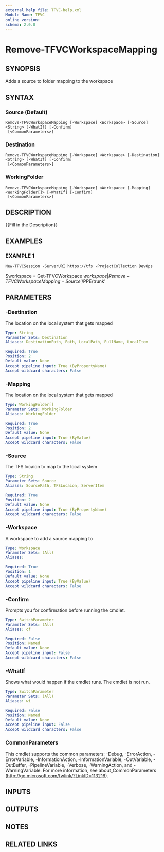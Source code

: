 ```yaml
---
external help file: TFVC-help.xml
Module Name: TFVC
online version:
schema: 2.0.0
---
```


# Remove-TFVCWorkspaceMapping

## SYNOPSIS
Adds a source to folder mapping to the workspace

## SYNTAX

### Source (Default)
```
Remove-TFVCWorkspaceMapping [-Workspace] <Workspace> [-Source] <String> [-WhatIf] [-Confirm]
 [<CommonParameters>]
```

### Destination
```
Remove-TFVCWorkspaceMapping [-Workspace] <Workspace> [-Destination] <String> [-WhatIf] [-Confirm]
 [<CommonParameters>]
```

### WorkingFolder
```
Remove-TFVCWorkspaceMapping [-Workspace] <Workspace> [-Mapping] <WorkingFolder[]> [-WhatIf] [-Confirm]
 [<CommonParameters>]
```

## DESCRIPTION
{{Fill in the Description}}

## EXAMPLES

### EXAMPLE 1
```
New-TFVCSession -ServerURI https://tfs -ProjectCollection DevOps
```

$workspace = Get-TFVCWorkspace
$workspace | Remove-TFVCWorkspaceMapping -Source '$/PPE/trunk'

## PARAMETERS

### -Destination
The location on the local system that gets mapped

```yaml
Type: String
Parameter Sets: Destination
Aliases: DestinationPath, Path, LocalPath, FullName, LocalItem

Required: True
Position: 2
Default value: None
Accept pipeline input: True (ByPropertyName)
Accept wildcard characters: False
```

### -Mapping
The location on the local system that gets mapped

```yaml
Type: WorkingFolder[]
Parameter Sets: WorkingFolder
Aliases: WorkingFolder

Required: True
Position: 2
Default value: None
Accept pipeline input: True (ByValue)
Accept wildcard characters: False
```

### -Source
The TFS locaion to map to the local system

```yaml
Type: String
Parameter Sets: Source
Aliases: SourcePath, TFSLocaion, ServerItem

Required: True
Position: 2
Default value: None
Accept pipeline input: True (ByPropertyName)
Accept wildcard characters: False
```

### -Workspace
A workspace to add a source mapping to

```yaml
Type: Workspace
Parameter Sets: (All)
Aliases:

Required: True
Position: 1
Default value: None
Accept pipeline input: True (ByValue)
Accept wildcard characters: False
```

### -Confirm
Prompts you for confirmation before running the cmdlet.

```yaml
Type: SwitchParameter
Parameter Sets: (All)
Aliases: cf

Required: False
Position: Named
Default value: None
Accept pipeline input: False
Accept wildcard characters: False
```

### -WhatIf
Shows what would happen if the cmdlet runs.
The cmdlet is not run.

```yaml
Type: SwitchParameter
Parameter Sets: (All)
Aliases: wi

Required: False
Position: Named
Default value: None
Accept pipeline input: False
Accept wildcard characters: False
```

### CommonParameters
This cmdlet supports the common parameters: -Debug, -ErrorAction, -ErrorVariable, -InformationAction, -InformationVariable, -OutVariable, -OutBuffer, -PipelineVariable, -Verbose, -WarningAction, and -WarningVariable. For more information, see about_CommonParameters (http://go.microsoft.com/fwlink/?LinkID=113216).

## INPUTS

## OUTPUTS

## NOTES

## RELATED LINKS
